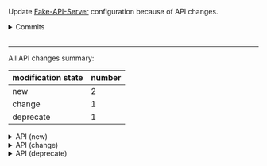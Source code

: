 Update [Fake-API-Server](https://github.com/Chisanan232/PyFake-API-Server) configuration because of API changes.
<details>
<summary>Commits</summary>
<ul>
<li>See full diff in <a href="https://github.com/{{ github.GITHUB_REPOSITORY }}/commits">compare view</a></li>
</ul>
</details>
<br />

---

All API changes summary:

| modification state | number |
|--------------------|--------|
| new                | 2      |
| change             | 1      |
| deprecate          | 1      |

<details>
<summary>API (new)</summary>
<ul>

* `/test/v1/process`
  * `PUT`

</ul>
</details>

<details>
<summary>API (change)</summary>
<ul>

* `/test/v1/sample`
  * `GET`
* `/test/v1/foo-feature`
  * `GET`
  * `POST`
  * `DELETE`

</ul>
</details>

<details>
<summary>API (deprecate)</summary>
<ul>

* `/test/v1/deprecate`
  * `PUT`

</ul>
</details>
